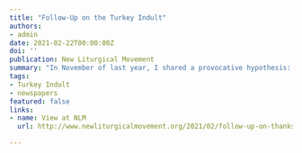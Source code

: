 ```yaml
---
title: "Follow-Up on the Turkey Indult"
authors:
- admin
date: 2021-02-22T00:00:00Z
doi: ''
publication: New Liturgical Movement
summary: "In November of last year, I shared a provocative hypothesis: thanks to the discovery of new evidence, it was possible for the first time to confirm that the long-rumored American Turkey Indult directly from the Pope did in fact occur, although not quite the way we thought."
tags:
- Turkey Indult
- newspapers
featured: false
links:
- name: View at NLM
  url: http://www.newliturgicalmovement.org/2021/02/follow-up-on-thanksgiving-indult-by.html#.YDUo8ehKjIU

---
```

